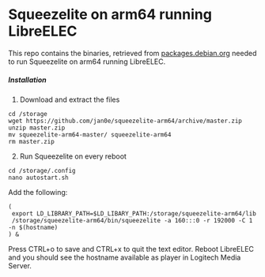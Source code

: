 # Squeezelite on arm64 running LibreELEC

This repo contains the binaries, retrieved from [packages.debian.org](https://www.debian.org/distrib/packages) needed to run Squeezelite on arm64 running LibreELEC.

##### Installation
1. Download and extract the files
```
cd /storage
wget https://github.com/jan0e/squeezelite-arm64/archive/master.zip
unzip master.zip
mv squeezelite-arm64-master/ squeezelite-arm64
rm master.zip
```

2. Run Squeezelite on every reboot
```
cd /storage/.config
nano autostart.sh
```
Add the following:
```
(
 export LD_LIBRARY_PATH=$LD_LIBARY_PATH:/storage/squeezelite-arm64/lib
 /storage/squeezelite-arm64/bin/squeezelite -a 160:::0 -r 192000 -C 1 -n $(hostname)
) &
```
Press CTRL+o to save and CTRL+x to quit the text editor. Reboot LibreELEC and you should see the hostname available as player in Logitech Media Server.
